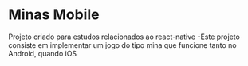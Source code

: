 # Minas Mobile
Projeto criado para estudos relacionados ao react-native
-Este projeto consiste em implementar um jogo do tipo mina que funcione tanto no Android, quando iOS
